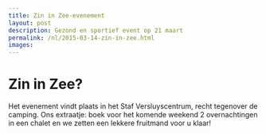 ```yaml
---
title: Zin in Zee-evenement
layout: post
description: Gezond en sportief event op 21 maart
permalink: /nl/2015-03-14-zin-in-zee.html
images: 
---
```


# Zin in Zee?

Het evenement vindt plaats in het Staf Versluyscentrum, recht tegenover de camping. Ons extraatje: boek voor het komende weekend 2 overnachtingen in een chalet en we zetten een lekkere fruitmand voor u klaar!